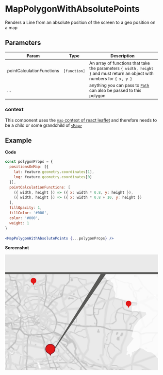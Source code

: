 # MapPolygonWithAbsolutePoints

Renders a Line from an absolute position of the screen to a geo position on a map

## Parameters

| Param | Type | Description |
| --- | --- | --- |
| pointCalculationFunctions | `[function]` | An array of functions that take the parameters `{ width, height }` and must return an object with numbers for `{ x, y }` |
| … |  | anything you can pass to [`Path`](http://leafletjs.com/reference-1.3.0.html#path) can also be passed to this polygon |

### context

This component uses the [`map` context of react leaflet](https://react-leaflet.js.org/docs/en/intro.html#component-context)
and therefore needs to be a child or some grandchild of [`<Map>`](https://react-leaflet.js.org/docs/en/components.html#map)

## Example

**Code**

```jsx
const polygonProps = {
  positionsOnMap: [{
    lat: feature.geometry.coordinates[1],
    lng: feature.geometry.coordinates[0]
  }],
  pointCalculationFunctions: [
    ({ width, height }) => ({ x: width * 0.8, y: height }),
    ({ width, height }) => ({ x: width * 0.8 + 10, y: height })
  ],
  fillOpacity: 1,
  fillColor: '#000',
  color: '#000',
  weight: 1
}

<MapPolygonWithAbsolutePoints {...polygonProps} />
```

**Screenshot**

![](./example.png)
